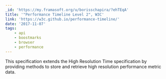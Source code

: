 ```yaml
---
_id: 'https://my.framasoft.org/u/borisschapira/?ehTEqA'
title: '"Performance Timeline Level 2", W3C'
link: 'https://w3c.github.io/performance-timeline/'
date: '2017-11-07'
tags:
    - api
    - boostmarks
    - browser
    - performance
---
```


<div class="markdown"><p>This specification extends the High Resolution Time specification by providing methods to store and retrieve high resolution performance metric data.
</p></div>
